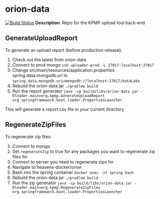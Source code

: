# orion-data

[![Build Status](https://travis-ci.org/KPMP/orion-data.svg?branch=develop)](https://travis-ci.org/KPMP/orion-data)
**Description**: Repo for the KPMP upload tool back-end

## GenerateUploadReport
To generate an upload report (before production release):
1. Check out the latest from orion-data
2. Connect to prod mongo
 `ssh uploader-prod -L 27017:localhost:27017`
3. Change src/main/resources/application.properties spring.data.mongodb.uri to `spring.data.mongodb.uri=mongodb://localhost:27017/dataLake`
4. Rebuild the orion-data jar
`./gradlew build`
5. Run the report generator
`java -cp build/libs/orion-data.jar -Dloader.main=org.kpmp.GenerateUploadReport org.springframework.boot.loader.PropertiesLauncher`

This will generate a report.csv file in your current directory

## RegenerateZipFiles
To regenerate zip files:
1. Connect to mongo
2. Set `regenerateZip` to true for any packages you want to regenerate zip files for
3. Connect to server you need to regenerate zips for
4. Navigate to heavens-docker/orion
5. Bash into the spring container
`docker exec -it spring bash`
6. Rebuild the orion-data jar
`./gradlew build`
7. Run the zip generator
`java -cp build/libs/orion-data.jar -Dloader.main=org.kpmp.RegenerateZipFiles org.springframework.boot.loader.PropertiesLauncher`

